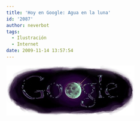 ```yaml
---
title: 'Hoy en Google: Agua en la luna'
id: '2087'
author: neverbot
tags:
  - Ilustración
  - Internet
date: 2009-11-14 13:57:54
---
```


[![200911141357.jpg](./hoy-en-google-agua-en-la-luna/200911141357.jpg)](http://www.google.es/search?q=Agua+en+la+Luna&hl=es&ct=wateronmoon09-hp&oi=ddle)